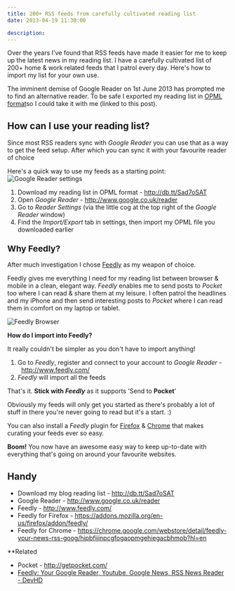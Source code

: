 ```yaml
---
title: 200+ RSS feeds from carefully cultivated reading list
date: 2013-04-19 11:30:00

description:
---
```


<div>

Over the years I've found that RSS feeds have made it easier for me to
keep up the latest news in my reading list. I have a carefully
cultivated list of 200+ home & work related feeds that I patrol every
day. Here's how to import my list for your own use.

</div>

<div>

The imminent demise of Google Reader on 1st June 2013 has prompted me to
find an alternative reader. To be safe I exported my reading list in
[OPML format](http://en.wikipedia.org/wiki/OPML)so I could take it with me (linked to this post).

</div>

## How can I use your reading list?

Since most RSS readers sync with _Google Reader_ you can use that as a
way to get the feed setup. After which you can sync it with your
favourite reader of choice

Here's a quick way to use my feeds as a starting point:
![Google Reader
settings](/assets/img/Screenshot_18_04_2013_14_09-300x207.png)

1.  Download my reading list in OPML format - <http://db.tt/Sad7oSAT>
2.  Open _Google Reader_ - <http://www.google.co.uk/reader>
3.  Go to _Reader Settings_ (via the little cog at the top right of the
    _Google Reader_ window)
4.  Find the *Import/Export* tab in settings, then import my OPML file
    you downloaded earlier

<div style="clear: both;">

</div>

### <span style="font-size: 1.17em;">Why Feedly?</span>

<div>

<div>

After much investigation I chose [Feedly](http://www.feedly.com/) as my weapon of choice.

</div>

Feedly gives me everything I need for my reading list between browser &
mobile in a clean, elegant way. _Feedly_ enables me to send posts to
_Pocket_ too where I can read & share them at my leisure. I often patrol
the headlines and my iPhone and then send interesting posts to _Pocket_
where I can read them in comfort on my laptop or tablet.

</div>

<div>

![Feedly Browser](/assets/img/Screenshot_18_04_2013_14_12-1024x651.png)

</div>

<div>

**How do I import into Feedly?**

</div>

<div>

It really couldn't be simpler as you don't have to import anything!

</div>

<div>

1.  Go to *Feedly*, register and connect to your account to _Google
    Reader_ -  <http://www.feedly.com/>
2.  *Feedly* will import all the feeds

</div>

<div>

That's it. **Stick with *Feedly*** as it supports 'Send to **Pocket**'

</div>

<div>

Obviously my feeds will only get you started as there's probably a lot
of stuff in there you're never going to read but it's a start. :)

</div>

<div>

You can also install a *Feedly* plugin for
[Firefox](https://addons.mozilla.org/en-us/firefox/addon/feedly/) &
[Chrome](https://chrome.google.com/webstore/detail/feedly-your-news-rss-goog/hipbfijinpcgfogaopmgehiegacbhmob?hl=en) that makes curating your feeds ever so easy.

</div>

<div>

**Boom!** You now have an awesome easy way to keep up-to-date with
everything that's going on around your favourite websites.

</div>

## Handy

<div>

- Download my blog reading list - <http://db.tt/Sad7oSAT>
- Google Reader - <http://www.google.co.uk/reader>
- Feedly - <http://www.feedly.com/>
- Feedly for
  Firefox - <https://addons.mozilla.org/en-us/firefox/addon/feedly/>
- Feedly for
  Chrome - <https://chrome.google.com/webstore/detail/feedly-your-news-rss-goog/hipbfijinpcgfogaopmgehiegacbhmob?hl=en>

\*\*Related

- Pocket - <http://getpocket.com/>
- [Feedly: Your Google Reader, Youtube, Google News, RSS News Reader -
  DevHD](https://itunes.apple.com/gb/app/feedly-your-google-reader/id396069556?mt=8&uo=4)

</div>
